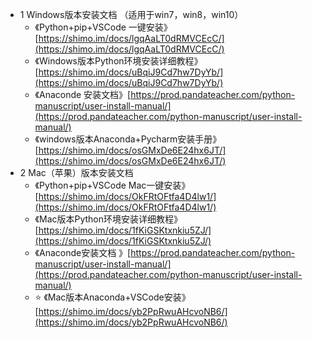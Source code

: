 - 1 Windows版本安装文档 （适用于win7，win8，win10）
	- 《Python+pip+VSCode 一键安装》[https://shimo.im/docs/lgqAaLT0dRMVCEcC/](https://shimo.im/docs/lgqAaLT0dRMVCEcC/)
	- 《Windows版本Python环境安装详细教程》[https://shimo.im/docs/uBqiJ9Cd7hw7DyYb/](https://shimo.im/docs/uBqiJ9Cd7hw7DyYb/)
	- 《Anaconde 安装文档》[https://prod.pandateacher.com/python-manuscript/user-install-manual/](https://prod.pandateacher.com/python-manuscript/user-install-manual/)
	- 《windows版本Anaconda+Pycharm安装手册》[https://shimo.im/docs/osGMxDe6E24hx6JT/](https://shimo.im/docs/osGMxDe6E24hx6JT/)
- 2 Mac（苹果）版本安装文档
	- 《Python+pip+VSCode Mac一键安装》[https://shimo.im/docs/OkFRtOFtfa4D4lw1/](https://shimo.im/docs/OkFRtOFtfa4D4lw1/)
	- 《Mac版本Python环境安装详细教程》[https://shimo.im/docs/1fKiGSKtxnkiu5ZJ/](https://shimo.im/docs/1fKiGSKtxnkiu5ZJ/)
	- 《Anaconde安装文档 》[https://prod.pandateacher.com/python-manuscript/user-install-manual/](https://prod.pandateacher.com/python-manuscript/user-install-manual/)
	- ⭐️ 《Mac版本Anaconda+VSCode安装》[https://shimo.im/docs/yb2PpRwuAHcvoNB6/](https://shimo.im/docs/yb2PpRwuAHcvoNB6/)